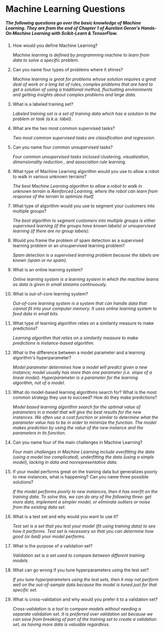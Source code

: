 # Machine Learning Questions



##### The following questions go over the basic knowledge of Machine Learning. They are from the end of Chapter 1 of Aurelien Geron's *Hands-On Machine Learning with Scikit-Learn & TensorFlow*. 



1. How would you define Machine Learning?

   *Machine learning is defined by programming machine to learn from data to solve a specific problem.*

2. Can you name four types of problems where it shines?

   *Machine learning is great for problems whose solution requires a great deal of work or a long list of rules, complex problems that are hard to get a solution of using a traditional method, fluctuating environments and getting insights about complex problems and large data.*

3. What is a labeled training set?

   *Labeled training set is a set of training data which has a solution to the problem or task (a.k.a. label)*.

4. What are the two most common supervised tasks?

   *Two most common supervised tasks are classification and regression.*

5. Can you name four common unsupervised tasks?

   *Four common unsupervised tasks inclused clustering, visualization, dimensionality reduction , and association rule learning.*

6. What type of Machine Learning algorithm would you use to allow a robot to walk in various unknown terrains?

   *The best Machine Learning algorithm to allow a robot to walk in unknown terrain is Reinforced Learning, where the robot can learn from response of the terrain to optimize itself.*

7. What type of algorithm would you use to segment your customers into multiple groups?

   *The best algorithm to segment customers into multiple groups is either supervised learning (if the groups have known labels) or unsupervised learning (if there are no group labels).*

8. Would you frame the problem of spam detection as a supervised learning problem or an unsupervised learning problem?

   *Spam detection is a supervised learning problem because the labels are known (spam or no spam).*

9. What is an online learning system?

   *Online learning system is a learning system in which the machine learns  as data is given in small streams continuously.*

10. What is out-of-core learning system?

    *Out-of-core learning system is a system that can handle data that cannot fit into your computer memory. It uses online learning system to feed data in small bits.*

11. What type of learning algorithm relies on a similarity measure to make predictions?

    *Learning algorithm that relies on a similarity measure to make predictions is instance-based algorithm.*

12. What is the difference between a model parameter and a learning algorithm's hyperparameter? 

    *Model parameter determines how a model will predict given a new instance; model usually has more than one parameter (i.e. slope of a linear model). Hyperparameter is a parameter for the learning algorithm, not of a model.*

13. What do model-based learning algorithms search for? What is the most common strategy they use to succeed? How do they make predictions?

    *Model based learning algorithm search for the optimal value of parameters in a model that will give the best results for the new instances. We often use a cost function or similar to determine what the parameter value has to be in order to minimize the function. The model makes prediction by using the value of the new instance and the parameters in its function.*

14. Can you name four of the main challenges in Machine Learning? 

    *Four main challenges in Machine Learning include overfitting the data (using a model too complicated), underfitting the data (using a simple model), lacking in data and nonrepresentative data.* 

15. If your model performs great on the training data but generalizes poorly to new instances, what is happening? Can you name three possible solutions?

    *If the model performs poorly to new instances, then it has overfit on the training data. To solve this, we can do any of the following three: get more data, implement a simpler model, or eliminate outliers or noise from the existing data set.*

16. What is a test set and why would you want to use it?

    *Test set is a set that you test your model (fit using training data) to see how it performs. Test set is necessary so that you can determine how good (or bad) your model performs.*

17. What is the purpose of a validation set?

    *Validation set is a set used to compare between different training models.*

18. What can go wrong if you tune hyperparameters using the test set?

    *If you tune hyperparameters using the test sets, then it may not perform well on the out-of-sample data because the model is tuned just for that specific set.* 

19. What is cross-validation and why would you prefer it to a validation set?

    *Cross-validation is a tool to compare models without needing a separate validation set. It is preferred over validation set because we can save from breaking of part of the training set to create a validation set, as having more data is valuable regardless.*